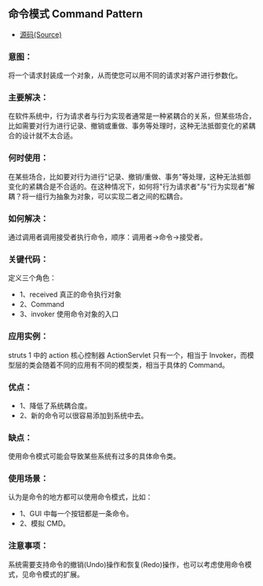 ## 命令模式 Command Pattern
- [源码(Source)](../command)
### 意图：
将一个请求封装成一个对象，从而使您可以用不同的请求对客户进行参数化。

### 主要解决：
在软件系统中，行为请求者与行为实现者通常是一种紧耦合的关系，但某些场合，比如需要对行为进行记录、撤销或重做、事务等处理时，这种无法抵御变化的紧耦合的设计就不太合适。

### 何时使用：
在某些场合，比如要对行为进行"记录、撤销/重做、事务"等处理，这种无法抵御变化的紧耦合是不合适的。在这种情况下，如何将"行为请求者"与"行为实现者"解耦？将一组行为抽象为对象，可以实现二者之间的松耦合。

### 如何解决：
通过调用者调用接受者执行命令，顺序：调用者→命令→接受者。

### 关键代码：
定义三个角色：
- 1、received 真正的命令执行对象 
- 2、Command 
- 3、invoker 使用命令对象的入口

### 应用实例：
struts 1 中的 action 核心控制器 ActionServlet 只有一个，相当于 Invoker，而模型层的类会随着不同的应用有不同的模型类，相当于具体的 Command。

### 优点： 
- 1、降低了系统耦合度。 
- 2、新的命令可以很容易添加到系统中去。

### 缺点：
使用命令模式可能会导致某些系统有过多的具体命令类。

### 使用场景：
认为是命令的地方都可以使用命令模式，比如： 
- 1、GUI 中每一个按钮都是一条命令。 
- 2、模拟 CMD。

### 注意事项：
系统需要支持命令的撤销(Undo)操作和恢复(Redo)操作，也可以考虑使用命令模式，见命令模式的扩展。
